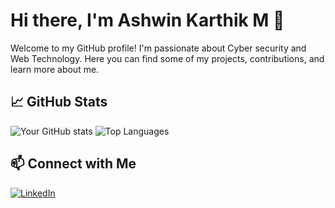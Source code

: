 # Hi there, I'm Ashwin Karthik M 👋

Welcome to my GitHub profile! I'm passionate about Cyber security and Web Technology. Here you can find some of my projects, contributions, and learn more about me.


## 📈 GitHub Stats

![Your GitHub stats](https://github-readme-stats.vercel.app/api?username=yourusername&show_icons=true&hide_border=true)
![Top Languages](https://github-readme-stats.vercel.app/api/top-langs/?username=yourusername&layout=compact)

## 📫 Connect with Me
[![LinkedIn](https://img.shields.io/badge/-LinkedIn-0077B5?style=flat&logo=linkedin&logoColor=white)](https://www.linkedin.com/in/ashwin-karthik-m-37470b259/)

